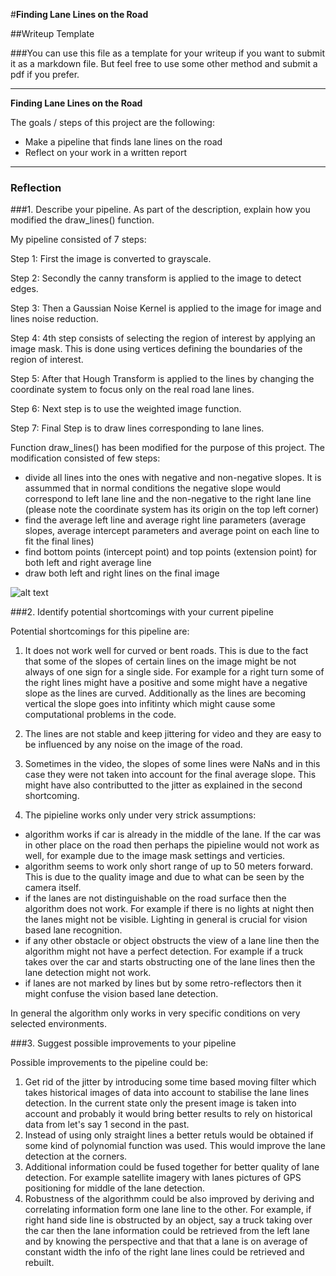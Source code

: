 #**Finding Lane Lines on the Road** 

##Writeup Template

###You can use this file as a template for your writeup if you want to submit it as a markdown file. But feel free to use some other method and submit a pdf if you prefer.

---

**Finding Lane Lines on the Road**

The goals / steps of this project are the following:
* Make a pipeline that finds lane lines on the road
* Reflect on your work in a written report


[//]: # (Image References)

[image1]: ./examples/grayscale.jpg "Grayscale"

---

### Reflection

###1. Describe your pipeline. As part of the description, explain how you modified the draw_lines() function.

My pipeline consisted of 7 steps:

Step 1: First the image is converted to grayscale.

Step 2: Secondly the canny transform is applied to the image to detect edges.

Step 3: Then a Gaussian Noise Kernel is applied to the image for image and lines noise reduction.

Step 4: 4th step consists of selecting the region of interest by applying an image mask. This is done using vertices defining the boundaries of the region of interest.

Step 5: After that Hough Transform is applied to the lines by changing the coordinate system to focus only on the real road lane lines.

Step 6: Next step is to use the weighted image function.

Step 7: Final Step is to draw lines corresponding to lane lines.

Function draw_lines() has been modified for the purpose of this project. The modification consisted of few steps:
- divide all lines into the ones with negative and non-negative slopes. It is assummed that in normal conditions the negative slope would correspond to left lane line and the non-negative to the right lane line (please note the coordinate system has its origin on the top left corner)
- find the average left line and average right line parameters (average slopes, average intercept parameters and average point on each line to fit the final lines)
- find bottom points (intercept point) and top points (extension point) for both left and right average line
- draw both left and right lines on the final image

![alt text][image1]


###2. Identify potential shortcomings with your current pipeline

Potential shortcomings for this pipeline are:

1. It does not work well for curved or bent roads. This is due to the fact that some of the slopes of certain lines on the image might be not always of one sign for a single side. For example for a right turn some of the right lines might have a positive and some might have a negative slope as the lines are curved. Additionally as the lines are becoming vertical the slope goes into infitinty which might cause some computational problems in the code.

2. The lines are not stable and keep jittering for video and they are easy to be influenced by any noise on the image of the road.

3. Sometimes in the video, the slopes of some lines were NaNs and in this case they were not taken into account for the final average slope. This might have also contributted to the jitter as explained in the second shortcoming.

4. The pipieline works only under very strick assumptions:
- algorithm works if car is already in the middle of the lane. If the car was in other place on the road then perhaps the pipieline would not work as well, for example due to the image mask settings and verticies.
- algorithm seems to work only short range of up to 50 meters forward. This is due to the quality image and due to what can be seen by the camera itself.
- if the lanes are not distinguishable on the road surface then the algorithm does not work. For example if there is no lights at night then the lanes might not be visible. Lighting in general is crucial for vision based lane recognition.
- if any other obstacle or object obstructs the view of a lane line then the algorithm might not have a perfect detection. For example if a truck takes over the car and starts obstructing one of the lane lines then the lane detection might not work.
- if lanes are not marked by lines but by some retro-reflectors then it might confuse the vision based lane detection.

In general the algorithm only works in very specific conditions on very selected environments.



###3. Suggest possible improvements to your pipeline

Possible improvements to the pipeline could be:
1. Get rid of the jitter by introducing some time based moving filter which takes historical images of data into account to stabilise the lane lines detection. In the current state only the present image is taken into account and probably it would bring better results to rely on historical data from let's say 1 second in the past.
2. Instead of using only straight lines a better retuls would be obtained if some kind of polynomial function was used. This would improve the lane detection at the corners.
3. Additional information could be fused together for better quality of lane detection. For example satellite imagery with lanes pictures of GPS positioning for middle of the lane detection.
4. Robustness of the algorithmm could be also improved by deriving and correlating information form one lane line to the other. For example, if right hand side line is obstructed by an object, say a truck taking over the car then the lane information could be retrieved from the left lane and by knowing the perspective and that that a lane is on average of constant width the info of the right lane lines could be retrieved and rebuilt.

